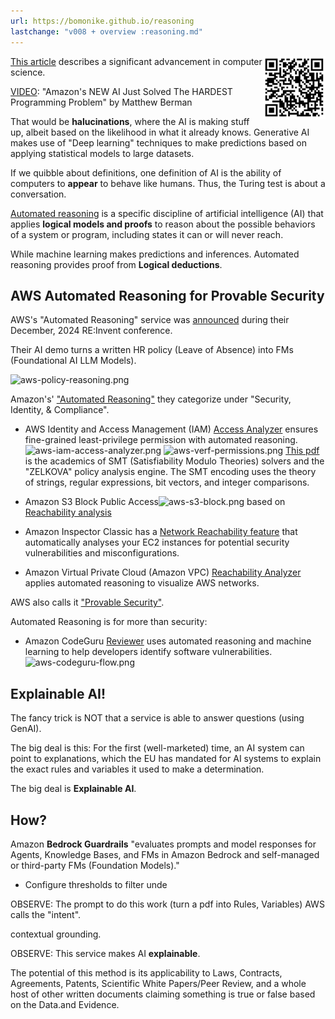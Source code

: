 ```yaml
---
url: https://bomonike.github.io/reasoning
lastchange: "v008 + overview :reasoning.md"
---
```


<a target="_blank" href="https://bomonike.github.io/reasoning"><img align="right" width="100" height="100" alt="mac-setup-readme-qr-500x500.png" src="https://github.com/bomonike/bomonike.github.io/blob/cd52d0359b078b7e4ee8685c71f2c9d482e8afe5/images/reasoning-qr.png" />This article</a> describes a significant advancement in computer science.

<a target="_blank" href="https://www.youtube.com/watch?v=4ysK3bCUVhc">VIDEO</a>:
"Amazon's NEW AI Just Solved The HARDEST Programming Problem"
by Matthew Berman

That would be <strong>halucinations</strong>, where the AI is making stuff up, albeit based on the likelihood in what it already knows. Generative AI makes use of "Deep learning" techniques to make predictions based on applying statistical models to large datasets.

If we quibble about definitions, one definition of AI is the ability of computers to
<strong>appear</strong> to behave like humans. Thus, the Turing test is about a conversation.

<a target="_blank" href="https://aws.amazon.com/blogs/aws/prevent-factual-errors-from-llm-hallucinations-with-mathematically-sound-automated-reasoning-checks-preview/">Automated reasoning</a> is a specific discipline of artificial intelligence (AI) that applies <strong>logical models and proofs</strong> to reason about the possible behaviors of a system or program, including states it can or will never reach.

While machine learning makes predictions and inferences.
Automated reasoning provides proof from <strong>Logical deductions</strong>.


## AWS Automated Reasoning for Provable Security

AWS's "Automated Reasoning" service was
<a target="_blank" href="https://go.aws/416r2vZ">announced</a>
during their December, 2024 RE:Invent conference.

Their AI demo turns a written HR policy (Leave of Absence)
into FMs (Foundational AI LLM Models).

<img alt="aws-policy-reasoning.png" src="https://res.cloudinary.com/dcajqrroq/image/upload/v1733381011/aws-policy-reasoning_dy3byg.png" />

Amazon's' <a target="_blank" href="https://aws.amazon.com/what-is/automated-reasoning/">
"Automated Reasoning"</a> they categorize under "Security, Identity, & Compliance".

   * AWS Identity and Access Management (IAM) <a target="_blank" href="https://aws.amazon.com/iam/access-analyzer/">Access Analyzer</a> ensures fine-grained least-privilege permission with automated reasoning.<img alt="aws-iam-access-analyzer.png" src="https://res.cloudinary.com/dcajqrroq/image/upload/v1733376843/aws-iam-access-analyzer_gmhd5u.jpg" />
<img alt="aws-verf-permissions.png" src="https://res.cloudinary.com/dcajqrroq/image/upload/v1733377167/aws-verf-permissions_xhuggx.png" /> <a target="_blank" href="https://discovery.ucl.ac.uk/id/eprint/10081411/1/Semantic-based%20Automated%20Reasoning%20for%20AWS%20Access%20Policies%20using%20SMT.pdf">This pdf</a>
is the academics of SMT (Satisfiability Modulo Theories) solvers and the "ZELKOVA" policy analysis engine. The SMT encoding uses the theory of strings, regular expressions, bit vectors, and integer comparisons.

   * Amazon S3 Block Public Access<img alt="aws-s3-block.png" src="https://res.cloudinary.com/dcajqrroq/image/upload/v1733376654/aws-s3-block_h8hpns.png" /> based on <a target="_blank" href="https://link.springer.com/chapter/10.1007/978-3-030-25543-5_14">Reachability analysis</a>

   * Amazon Inspector Classic has a <a target="_blank" href="https://docs.aws.amazon.com/inspector/v1/userguide/inspector_network-reachability.html">Network Reachability feature</a> that automatically analyses your EC2 instances for potential security vulnerabilities and misconfigurations.

   * Amazon Virtual Private Cloud (Amazon VPC) <a target="_blank" href="https://docs.aws.amazon.com/vpc/latest/reachability/how-reachability-analyzer-works.html">Reachability Analyzer</a> applies automated reasoning to visualize AWS networks.

AWS also calls it <a target="_blank" href="https://aws.amazon.com/security/provable-security/">
"Provable Security"</a>.

Automated Reasoning is for more than security:

   * Amazon CodeGuru <a target="_blank" href="https://aws.amazon.com/codeguru/">Reviewer</a> uses automated reasoning and machine learning to help developers identify software vulnerabilities.<img alt="aws-codeguru-flow.png" src="https://res.cloudinary.com/dcajqrroq/image/upload/v1733375716/aws-codeguru-flow.png_rg45ng.png" />



## Explainable AI!

The fancy trick is NOT that a service is able to answer questions (using GenAI).

The big deal is this: For the first (well-marketed) time, an AI system can point to explanations,
which the EU has mandated for AI systems to explain the exact rules and variables it used to make a determination.

The big deal is <strong>Explainable AI</strong>.


## How?

Amazon <strong>Bedrock Guardrails</strong> "evaluates prompts and model responses for Agents, Knowledge Bases, and FMs in Amazon Bedrock and self-managed or third-party FMs (Foundation Models)."

   * Configure thresholds to filter unde


OBSERVE: The prompt to do this work (turn a pdf into Rules, Variables) AWS calls the "intent".

contextual grounding.

OBSERVE: This service makes AI <strong>explainable</strong>.

The potential of this method is its applicability to Laws, Contracts, Agreements, Patents, Scientific White Papers/Peer Review, and a whole host of other written documents claiming something is true or false based on the Data.and Evidence.




